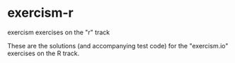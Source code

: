 # exercism-r
exercism exercises on the "r" track

These are the solutions (and accompanying test code) for the "exercism.io" exercises on the R track.
